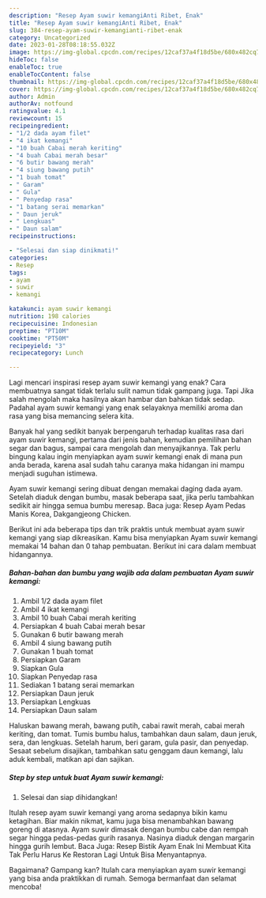 ```yaml
---
description: "Resep Ayam suwir kemangiAnti Ribet, Enak"
title: "Resep Ayam suwir kemangiAnti Ribet, Enak"
slug: 384-resep-ayam-suwir-kemangianti-ribet-enak
category: Uncategorized
date: 2023-01-28T08:18:55.032Z
image: https://img-global.cpcdn.com/recipes/12caf37a4f18d5be/680x482cq70/ayam-suwir-kemangi-foto-resep-utama.jpg
hideToc: false
enableToc: true
enableTocContent: false
thumbnail: https://img-global.cpcdn.com/recipes/12caf37a4f18d5be/680x482cq70/ayam-suwir-kemangi-foto-resep-utama.jpg
cover: https://img-global.cpcdn.com/recipes/12caf37a4f18d5be/680x482cq70/ayam-suwir-kemangi-foto-resep-utama.jpg
author: Admin
authorAv: notfound
ratingvalue: 4.1
reviewcount: 15
recipeingredient:
- "1/2 dada ayam filet"
- "4 ikat kemangi"
- "10 buah Cabai merah keriting"
- "4 buah Cabai merah besar"
- "6 butir bawang merah"
- "4 siung bawang putih"
- "1 buah tomat"
- " Garam"
- " Gula"
- " Penyedap rasa"
- "1 batang serai memarkan"
- " Daun jeruk"
- " Lengkuas"
- " Daun salam"
recipeinstructions:

- "Selesai dan siap dinikmati!"
categories:
- Resep
tags:
- ayam
- suwir
- kemangi

katakunci: ayam suwir kemangi 
nutrition: 198 calories
recipecuisine: Indonesian
preptime: "PT10M"
cooktime: "PT50M"
recipeyield: "3"
recipecategory: Lunch

---
```



Lagi mencari inspirasi resep ayam suwir kemangi yang enak? Cara membuatnya sangat tidak terlalu sulit namun tidak gampang juga. Tapi Jika salah mengolah maka hasilnya akan hambar dan bahkan tidak sedap. Padahal ayam suwir kemangi yang enak selayaknya memiliki aroma dan rasa yang bisa memancing selera kita.


Banyak hal yang sedikit banyak berpengaruh terhadap kualitas rasa dari ayam suwir kemangi, pertama dari jenis bahan, kemudian pemilihan bahan segar dan bagus, sampai cara mengolah dan menyajikannya. Tak perlu bingung kalau ingin menyiapkan ayam suwir kemangi enak di mana pun anda berada, karena asal sudah tahu caranya maka hidangan ini mampu menjadi suguhan istimewa.

Ayam suwir kemangi sering dibuat dengan memakai daging dada ayam. Setelah diaduk dengan bumbu, masak beberapa saat, jika perlu tambahkan sedikit air hingga semua bumbu meresap. Baca juga: Resep Ayam Pedas Manis Korea, Dakgangjeong Chicken.


Berikut ini ada beberapa tips dan trik praktis untuk membuat ayam suwir kemangi yang siap dikreasikan. Kamu bisa menyiapkan Ayam suwir kemangi memakai 14 bahan dan 0 tahap pembuatan. Berikut ini cara dalam membuat hidangannya.

<!--inarticleads1-->

##### Bahan-bahan dan bumbu yang wajib ada dalam pembuatan Ayam suwir kemangi:

1. Ambil 1/2 dada ayam filet
1. Ambil 4 ikat kemangi
1. Ambil 10 buah Cabai merah keriting
1. Persiapkan 4 buah Cabai merah besar
1. Gunakan 6 butir bawang merah
1. Ambil 4 siung bawang putih
1. Gunakan 1 buah tomat
1. Persiapkan  Garam
1. Siapkan  Gula
1. Siapkan  Penyedap rasa
1. Sediakan 1 batang serai memarkan
1. Persiapkan  Daun jeruk
1. Persiapkan  Lengkuas
1. Persiapkan  Daun salam


Haluskan bawang merah, bawang putih, cabai rawit merah, cabai merah keriting, dan tomat. Tumis bumbu halus, tambahkan daun salam, daun jeruk, sera, dan lengkuas. Setelah harum, beri garam, gula pasir, dan penyedap. Sesaat sebelum disajikan, tambahkan satu genggam daun kemangi, lalu aduk kembali, matikan api dan sajikan. 

<!--inarticleads2-->

##### Step by step untuk buat Ayam suwir kemangi:


1. Selesai dan siap dihidangkan!

Itulah resep ayam suwir kemangi yang aroma sedapnya bikin kamu ketagihan. Biar makin nikmat, kamu juga bisa menambahkan bawang goreng di atasnya. Ayam suwir dimasak dengan bumbu cabe dan rempah segar hingga pedas-pedas gurih rasanya. Nasinya diaduk dengan margarin hingga gurih lembut. Baca Juga: Resep Bistik Ayam Enak Ini Membuat Kita Tak Perlu Harus Ke Restoran Lagi Untuk Bisa Menyantapnya. 

Bagaimana? Gampang kan? Itulah cara menyiapkan ayam suwir kemangi yang bisa anda praktikkan di rumah. Semoga bermanfaat dan selamat mencoba!
